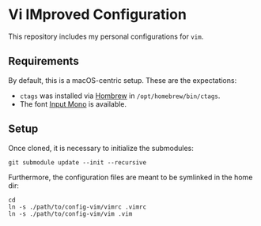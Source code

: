 # Vi IMproved Configuration

This repository includes my personal configurations for `vim`.

## Requirements

By default, this is a macOS-centric setup. These are the expectations:

- `ctags` was installed via [Hombrew](https://brew.sh) in `/opt/homebrew/bin/ctags`.
- The font [Input Mono](https://input.djr.com) is available.

## Setup

Once cloned, it is necessary to initialize the submodules:

    git submodule update --init --recursive

Furthermore, the configuration files are meant to be symlinked in the home dir:

    cd
    ln -s ./path/to/config-vim/vimrc .vimrc
    ln -s ./path/to/config-vim/vim .vim

